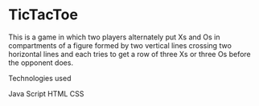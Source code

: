 # TicTacToe


This is a game in which two players alternately put Xs and Os in compartments of a figure formed by two vertical lines crossing two horizontal lines and each tries to get a row of three Xs or three Os before the opponent does.

Technologies used



Java Script
HTML
CSS
